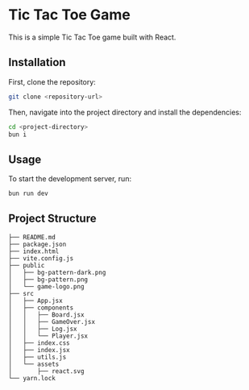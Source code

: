 # Tic Tac Toe Game

This is a simple Tic Tac Toe game built with React.

## Installation

First, clone the repository:

```sh
git clone <repository-url>
```

Then, navigate into the project directory and install the dependencies:
```sh
cd <project-directory>
bun i
```

## Usage
To start the development server, run:
```sh
bun run dev
```
## Project Structure
```
├── README.md
├── package.json
├── index.html
├── vite.config.js
├── public
│   ├── bg-pattern-dark.png
│   ├── bg-pattern.png
│   └── game-logo.png
├── src
│   ├── App.jsx
│   ├── components
│   │   ├── Board.jsx
│   │   ├── GameOver.jsx
│   │   ├── Log.jsx
│   │   └── Player.jsx
│   ├── index.css
│   ├── index.jsx
│   ├── utils.js
│   └── assets
│       ├── react.svg
└── yarn.lock
```